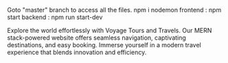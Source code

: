 Goto "master" branch to access all the files.
npm i
nodemon
frontend : npm start
backend : npm run start-dev

Explore the world effortlessly with Voyage Tours and Travels. Our MERN stack-powered website offers seamless navigation, captivating destinations, and easy booking. Immerse yourself in a modern travel experience that blends innovation and efficiency.


